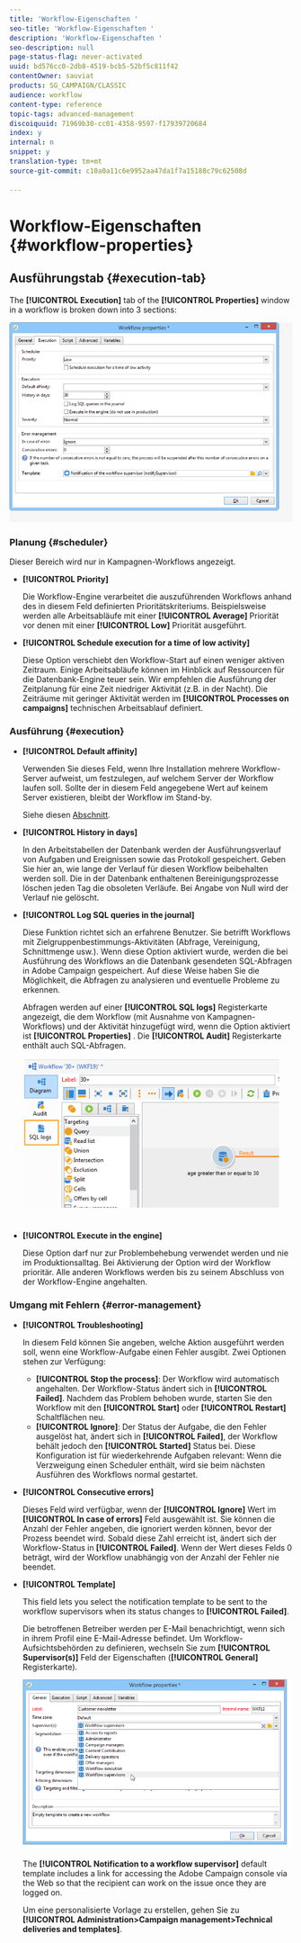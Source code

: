 ```yaml
---
title: 'Workflow-Eigenschaften '
seo-title: 'Workflow-Eigenschaften '
description: 'Workflow-Eigenschaften '
seo-description: null
page-status-flag: never-activated
uuid: bd576cc0-2db8-4519-bcb5-52bf5c811f42
contentOwner: sauviat
products: SG_CAMPAIGN/CLASSIC
audience: workflow
content-type: reference
topic-tags: advanced-management
discoiquuid: 71969b30-cc01-4358-9597-f17939720684
index: y
internal: n
snippet: y
translation-type: tm+mt
source-git-commit: c10a0a11c6e9952aa47da1f7a15188c79c62508d

---
```



# Workflow-Eigenschaften {#workflow-properties}

## Ausführungstab {#execution-tab}

The **[!UICONTROL Execution]** tab of the **[!UICONTROL Properties]** window in a workflow is broken down into 3 sections:

![](assets/wf_execution_tab.png)

### Planung {#scheduler}

Dieser Bereich wird nur in Kampagnen-Workflows angezeigt.

* **[!UICONTROL Priority]**

   Die Workflow-Engine verarbeitet die auszuführenden Workflows anhand des in diesem Feld definierten Prioritätskriteriums. Beispielsweise werden alle Arbeitsabläufe mit einer **[!UICONTROL Average]** Priorität vor denen mit einer **[!UICONTROL Low]** Priorität ausgeführt.

* **[!UICONTROL Schedule execution for a time of low activity]**

   Diese Option verschiebt den Workflow-Start auf einen weniger aktiven Zeitraum. Einige Arbeitsabläufe können im Hinblick auf Ressourcen für die Datenbank-Engine teuer sein. Wir empfehlen die Ausführung der Zeitplanung für eine Zeit niedriger Aktivität (z.B. in der Nacht). Die Zeiträume mit geringer Aktivität werden im **[!UICONTROL Processes on campaigns]** technischen Arbeitsablauf definiert.

### Ausführung {#execution}

* **[!UICONTROL Default affinity]**

   Verwenden Sie dieses Feld, wenn Ihre Installation mehrere Workflow-Server aufweist, um festzulegen, auf welchem Server der Workflow laufen soll. Sollte der in diesem Feld angegebene Wert auf keinem Server existieren, bleibt der Workflow im Stand-by.

   Siehe diesen [Abschnitt](../../installation/using/configuring-campaign-server.md#high-availability-workflows-and-affinities).

* **[!UICONTROL History in days]**

   In den Arbeitstabellen der Datenbank werden der Ausführungsverlauf von Aufgaben und Ereignissen sowie das Protokoll gespeichert. Geben Sie hier an, wie lange der Verlauf für diesen Workflow beibehalten werden soll. Die in der Datenbank enthaltenen Bereinigungsprozesse löschen jeden Tag die obsoleten Verläufe. Bei Angabe von Null wird der Verlauf nie gelöscht.

* **[!UICONTROL Log SQL queries in the journal]**

   Diese Funktion richtet sich an erfahrene Benutzer. Sie betrifft Workflows mit Zielgruppenbestimmungs-Aktivitäten (Abfrage, Vereinigung, Schnittmenge usw.). Wenn diese Option aktiviert wurde, werden die bei Ausführung des Workflows an die Datenbank gesendeten SQL-Abfragen in Adobe Campaign gespeichert. Auf diese Weise haben Sie die Möglichkeit, die Abfragen zu analysieren und eventuelle Probleme zu erkennen.

   Abfragen werden auf einer **[!UICONTROL SQL logs]** Registerkarte angezeigt, die dem Workflow (mit Ausnahme von Kampagnen-Workflows) und der Aktivität hinzugefügt wird, wenn die Option aktiviert ist **[!UICONTROL Properties]** . Die **[!UICONTROL Audit]** Registerkarte enthält auch SQL-Abfragen.

   ![](assets/wf_tab_log_sql.png)

* **[!UICONTROL Execute in the engine]**

   Diese Option darf nur zur Problembehebung verwendet werden und nie im Produktionsalltag. Bei Aktivierung der Option wird der Workflow prioritär. Alle anderen Workflows werden bis zu seinem Abschluss von der Workflow-Engine angehalten.

### Umgang mit Fehlern  {#error-management}

* **[!UICONTROL Troubleshooting]**

   In diesem Feld können Sie angeben, welche Aktion ausgeführt werden soll, wenn eine Workflow-Aufgabe einen Fehler ausgibt. Zwei Optionen stehen zur Verfügung:

   * **[!UICONTROL Stop the process]**: Der Workflow wird automatisch angehalten. Der Workflow-Status ändert sich in **[!UICONTROL Failed]**. Nachdem das Problem behoben wurde, starten Sie den Workflow mit den **[!UICONTROL Start]** oder **[!UICONTROL Restart]** Schaltflächen neu.
   * **[!UICONTROL Ignore]**: Der Status der Aufgabe, die den Fehler ausgelöst hat, ändert sich in **[!UICONTROL Failed]**, der Workflow behält jedoch den **[!UICONTROL Started]** Status bei. Diese Konfiguration ist für wiederkehrende Aufgaben relevant: Wenn die Verzweigung einen Scheduler enthält, wird sie beim nächsten Ausführen des Workflows normal gestartet.

* **[!UICONTROL Consecutive errors]**

   Dieses Feld wird verfügbar, wenn der **[!UICONTROL Ignore]** Wert im **[!UICONTROL In case of errors]** Feld ausgewählt ist. Sie können die Anzahl der Fehler angeben, die ignoriert werden können, bevor der Prozess beendet wird. Sobald diese Zahl erreicht ist, ändert sich der Workflow-Status in **[!UICONTROL Failed]**. Wenn der Wert dieses Felds 0 beträgt, wird der Workflow unabhängig von der Anzahl der Fehler nie beendet.

* **[!UICONTROL Template]**

   This field lets you select the notification template to be sent to the workflow supervisors when its status changes to **[!UICONTROL Failed]**.

   Die betroffenen Betreiber werden per E-Mail benachrichtigt, wenn sich in ihrem Profil eine E-Mail-Adresse befindet. Um Workflow-Aufsichtsbehörden zu definieren, wechseln Sie zum **[!UICONTROL Supervisor(s)]** Feld der Eigenschaften (**[!UICONTROL General]** Registerkarte).

   ![](assets/wf-properties_select-supervisors.png)

   The **[!UICONTROL Notification to a workflow supervisor]** default template includes a link for accessing the Adobe Campaign console via the Web so that the recipient can work on the issue once they are logged on.

   Um eine personalisierte Vorlage zu erstellen, gehen Sie zu **[!UICONTROL Administration>Campaign management>Technical deliveries and templates]**.


